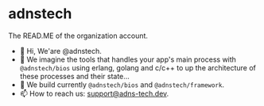 # adnstech
The READ.ME of the organization account.

- 👋 Hi, We'are @adnstech.
- 👀 We imagine the tools that handles your app's main process with `@adnstech/bios` using erlang, golang and c/c++ to up the architecture of these processes and their state...
- 🌱 We build currently `@adnstech/bios` and `@adnstech/framework`.
- 📫 How to reach us: <support@adns-tech.dev>.

<!---
...
--->
